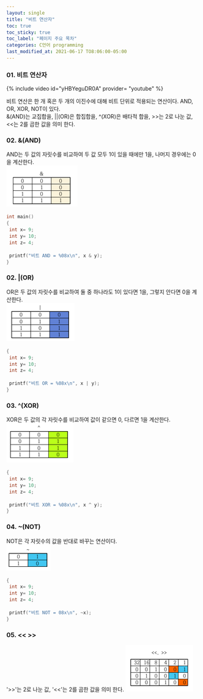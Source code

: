 ```yaml
---
layout: single
title: "비트 연산자"
toc: true
toc_sticky: true
toc_label: "페이지 주요 목차"
categories: C언어 programming
last_modified_at: 2021-06-17 TO8:06:00-05:00
---
```


### 01. 비트 연산자

{% include video id="yHBYeguDR0A" provider= "youtube" %}

비트 연산은 한 개 혹은 두 개의 이진수에 대해 비트 단위로 적용되는 연산이다. AND, OR, XOR, NOT이 있다.  
&(AND)는 교집합을, ||(OR)은 합집합을, ^(XOR)은 배타적 합을, >>는 2로 나눈 값, <<는 2를 곱한 값을 의미 한다.

### 02. &(AND)
AND는 두 값의 자릿수를 비교하여 두 값 모두 1이 있을 때에만 1을, 나머지 경우에는 0을 계산한다.  
![&&](/assets/images/&&.PNG)
~~~c
int main()
{
 int x= 9;
 int y= 10;
 int z= 4;
 
 printf("비트 AND = %08x\n", x & y);
}
~~~

### 02. |(OR)
OR은 두 값의 자릿수를 비교하여 둘 중 하나라도 1이 있다면 1을, 그렇지 안다면 0을 계산한다.  
![OR](/assets/images/OR.PNG)
~~~c
{
 int x= 9;
 int y= 10;
 int z= 4;
 
 printf("비트 OR = %08x\n", x | y);
}
~~~

### 03. ^(XOR)
XOR은 두 값의 각 자릿수를 비교하여 값이 같으면 0, 다르면 1을 계산한다.  
![XOR](/assets/images/XOR.PNG)
~~~c
{
 int x= 9;
 int y= 10;
 int z= 4;
 
 printf("비트 XOR = %08x\n", x ^ y);
}
~~~

### 04. ~(NOT)
NOT은 각 자릿수의 값을 반대로 바꾸는 연산이다.  
![NOT](/assets/images/NOT.PNG)
~~~c
{
 int x= 9;
 int y= 10;
 int z= 4;
 
 printf("비트 NOT = 08x\n", ~x);
}
~~~

### 05. << >>
'>>'는 2로 나눈 값, '<<'는 2를 곱한 값을 의미 한다.
![bit](/assets/images/bit.PNG)
